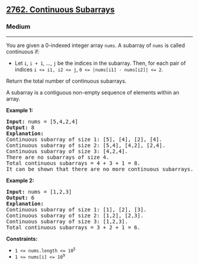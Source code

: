 <h2><a href="https://leetcode.com/problems/continuous-subarrays">2762. Continuous Subarrays</a></h2>
<h3>Medium</h3>
<hr>
<p>You are given a 0-indexed integer array <code>nums</code>. A subarray of <code>nums</code> is called continuous if:</p>
<ul>
    <li>Let <code>i</code>, <code>i + 1</code>, ..., <code>j</code> be the indices in the subarray. Then, for each pair of indices <code>i <= i1, i2 <= j</code>, <code>0 <= |nums[i1] - nums[i2]| <= 2</code>.</li>
</ul>
<p>Return the total number of continuous subarrays.</p>

<p>A subarray is a contiguous non-empty sequence of elements within an array.</p>

<p><strong>Example 1:</strong></p>
<pre>
<strong>Input:</strong> nums = [5,4,2,4]
<strong>Output:</strong> 8
<strong>Explanation:</strong> 
Continuous subarray of size 1: [5], [4], [2], [4].
Continuous subarray of size 2: [5,4], [4,2], [2,4].
Continuous subarray of size 3: [4,2,4].
There are no subarrays of size 4.
Total continuous subarrays = 4 + 3 + 1 = 8.
It can be shown that there are no more continuous subarrays.
</pre>

<p><strong>Example 2:</strong></p>
<pre>
<strong>Input:</strong> nums = [1,2,3]
<strong>Output:</strong> 6
<strong>Explanation:</strong> 
Continuous subarray of size 1: [1], [2], [3].
Continuous subarray of size 2: [1,2], [2,3].
Continuous subarray of size 3: [1,2,3].
Total continuous subarrays = 3 + 2 + 1 = 6.
</pre>

<p><strong>Constraints:</strong></p>
<ul>
    <li><code>1 <= nums.length <= 10<sup>5</sup></code></li>
    <li><code>1 <= nums[i] <= 10<sup>9</sup></code></li>
</ul>

